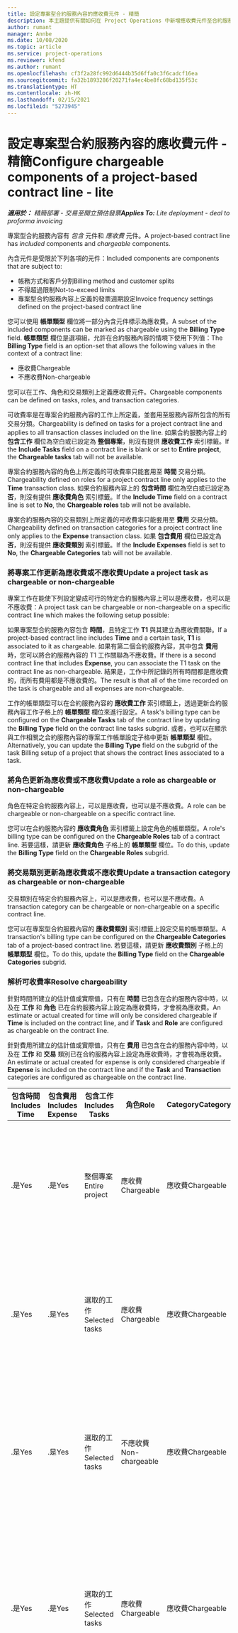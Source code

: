 ```yaml
---
title: 設定專案型合約服務內容的應收費元件 - 精簡
description: 本主題提供有關如何在 Project Operations 中新增應收費元件至合約服務內容的資訊。
author: rumant
manager: Annbe
ms.date: 10/08/2020
ms.topic: article
ms.service: project-operations
ms.reviewer: kfend
ms.author: rumant
ms.openlocfilehash: cf3f2a28fc992d6444b35d6ffa0c3f6cadcf16ea
ms.sourcegitcommit: fa32b1893286f20271fa4ec4be8fc68bd135f53c
ms.translationtype: HT
ms.contentlocale: zh-HK
ms.lasthandoff: 02/15/2021
ms.locfileid: "5273945"
---
```

# <a name="configure-chargeable-components-of-a-project-based-contract-line---lite"></a><span data-ttu-id="bfa09-103">設定專案型合約服務內容的應收費元件 - 精簡</span><span class="sxs-lookup"><span data-stu-id="bfa09-103">Configure chargeable components of a project-based contract line - lite</span></span>

<span data-ttu-id="bfa09-104">_**適用於：** 精簡部署 - 交易至開立預估發票_</span><span class="sxs-lookup"><span data-stu-id="bfa09-104">_**Applies To:** Lite deployment - deal to proforma invoicing_</span></span>

<span data-ttu-id="bfa09-105">專案型合約服務內容有 *包含* 元件和 *應收費* 元件。</span><span class="sxs-lookup"><span data-stu-id="bfa09-105">A project-based contract line has *included* components and *chargeable* components.</span></span>

<span data-ttu-id="bfa09-106">內含元件是受限於下列各項的元件：</span><span class="sxs-lookup"><span data-stu-id="bfa09-106">Included components are components that are subject to:</span></span>

  - <span data-ttu-id="bfa09-107">帳務方式和客戶分割</span><span class="sxs-lookup"><span data-stu-id="bfa09-107">Billing method and customer splits</span></span>
  - <span data-ttu-id="bfa09-108">不得超過限制</span><span class="sxs-lookup"><span data-stu-id="bfa09-108">Not-to-exceed limits</span></span> 
  - <span data-ttu-id="bfa09-109">專案型合約服務內容上定義的發票週期設定</span><span class="sxs-lookup"><span data-stu-id="bfa09-109">Invoice frequency settings defined on the project-based contract line</span></span>

<span data-ttu-id="bfa09-110">您可以使用 **帳單類型** 欄位將一部分內含元件標示為應收費。</span><span class="sxs-lookup"><span data-stu-id="bfa09-110">A subset of the included components can be marked as chargeable using the **Billing Type** field.</span></span> <span data-ttu-id="bfa09-111">**帳單類型** 欄位是選項組，允許在合約服務內容的情境下使用下列值：</span><span class="sxs-lookup"><span data-stu-id="bfa09-111">The **Billing Type** field is an option-set that allows the following values in the context of a contract line:</span></span>

  - <span data-ttu-id="bfa09-112">應收費</span><span class="sxs-lookup"><span data-stu-id="bfa09-112">Chargeable</span></span>
  - <span data-ttu-id="bfa09-113">不應收費</span><span class="sxs-lookup"><span data-stu-id="bfa09-113">Non-chargeable</span></span>

<span data-ttu-id="bfa09-114">您可以在工作、角色和交易類別上定義應收費元件。</span><span class="sxs-lookup"><span data-stu-id="bfa09-114">Chargeable components can be defined on tasks, roles, and transaction categories.</span></span>

<span data-ttu-id="bfa09-115">可收費率是在專案合約服務內容的工作上所定義，並套用至服務內容所包含的所有交易分類。</span><span class="sxs-lookup"><span data-stu-id="bfa09-115">Chargeability is defined on tasks for a project contract line and applies to all transaction classes included on the line.</span></span> <span data-ttu-id="bfa09-116">如果合約服務內容上的 **包含工作** 欄位為空白或已設定為 **整個專案**，則沒有提供 **應收費工作** 索引標籤。</span><span class="sxs-lookup"><span data-stu-id="bfa09-116">If the **Include Tasks** field on a contract line is blank or set to **Entire project**, the **Chargeable tasks** tab will not be available.</span></span>

<span data-ttu-id="bfa09-117">專案合約服務內容的角色上所定義的可收費率只能套用至 **時間** 交易分類。</span><span class="sxs-lookup"><span data-stu-id="bfa09-117">Chargeability defined on roles for a project contract line only applies to the **Time** transaction class.</span></span> <span data-ttu-id="bfa09-118">如果合約服務內容上的 **包含時間** 欄位為空白或已設定為 **否**，則沒有提供 **應收費角色** 索引標籤。</span><span class="sxs-lookup"><span data-stu-id="bfa09-118">If the **Include Time** field on a contract line is set to **No**, the **Chargeable roles** tab will not be available.</span></span>

<span data-ttu-id="bfa09-119">專案合約服務內容的交易類別上所定義的可收費率只能套用至 **費用** 交易分類。</span><span class="sxs-lookup"><span data-stu-id="bfa09-119">Chargeability defined on transaction categories for a project contract line only applies to the **Expense** transaction class.</span></span> <span data-ttu-id="bfa09-120">如果 **包含費用** 欄位已設定為 **否**，則沒有提供 **應收費類別** 索引標籤。</span><span class="sxs-lookup"><span data-stu-id="bfa09-120">If the **Include Expenses** field is set to **No**, the **Chargeable Categories** tab will not be available.</span></span>

### <a name="update-a-project-task-as-chargeable-or-non-chargeable"></a><span data-ttu-id="bfa09-121">將專案工作更新為應收費或不應收費</span><span class="sxs-lookup"><span data-stu-id="bfa09-121">Update a project task as chargeable or non-chargeable</span></span>

<span data-ttu-id="bfa09-122">專案工作在能使下列設定變成可行的特定合約服務內容上可以是應收費，也可以是不應收費：</span><span class="sxs-lookup"><span data-stu-id="bfa09-122">A project task can be chargeable or non-chargeable on a specific contract line which makes the following setup possible:</span></span>

<span data-ttu-id="bfa09-123">如果專案型合約服務內容包含 **時間**，且特定工作 **T1** 與其建立為應收費關聯。</span><span class="sxs-lookup"><span data-stu-id="bfa09-123">If a project-based contract line includes **Time** and a certain task, **T1** is associated to it as chargeable.</span></span> <span data-ttu-id="bfa09-124">如果有第二個合約服務內容，其中包含 **費用** 時，您可以將合約服務內容的 T1 工作關聯為不應收費。</span><span class="sxs-lookup"><span data-stu-id="bfa09-124">If there is a second contract line that includes **Expense**, you can associate the T1 task on the contract line as non-chargeable.</span></span> <span data-ttu-id="bfa09-125">結果是，工作中所記錄的所有時間都是應收費的，而所有費用都是不應收費的。</span><span class="sxs-lookup"><span data-stu-id="bfa09-125">The result is that all of the time recorded on the task is chargeable and all expenses are non-chargeable.</span></span>

<span data-ttu-id="bfa09-126">工作的帳單類型可以在合約服務內容的 **應收費工作** 索引標籤上，透過更新合約服務內容工作子格上的 **帳單類型** 欄位來進行設定。</span><span class="sxs-lookup"><span data-stu-id="bfa09-126">A task's billing type can be configured on the **Chargeable Tasks** tab of the contract line by updating the **Billing Type** field on the contract line tasks subgrid.</span></span> <span data-ttu-id="bfa09-127">或者，也可以在顯示與工作相關之合約服務內容的專案工作帳單設定子格中更新 **帳單類型** 欄位。</span><span class="sxs-lookup"><span data-stu-id="bfa09-127">Alternatively, you can update the **Billing Type** field on the subgrid of the task Billing setup of a project that shows the contract lines associated to a task.</span></span>

### <a name="update-a-role-as-chargeable-or-non-chargeable"></a><span data-ttu-id="bfa09-128">將角色更新為應收費或不應收費</span><span class="sxs-lookup"><span data-stu-id="bfa09-128">Update a role as chargeable or non-chargeable</span></span>

<span data-ttu-id="bfa09-129">角色在特定合約服務內容上，可以是應收費，也可以是不應收費。</span><span class="sxs-lookup"><span data-stu-id="bfa09-129">A role can be chargeable or non-chargeable on a specific contract line.</span></span>

<span data-ttu-id="bfa09-130">您可以在合約服務內容的 **應收費角色** 索引標籤上設定角色的帳單類型。</span><span class="sxs-lookup"><span data-stu-id="bfa09-130">A role's billing type can be configured on the **Chargeable Roles** tab of a contract line.</span></span> <span data-ttu-id="bfa09-131">若要這樣，請更新 **應收費角色** 子格上的 **帳單類型** 欄位。</span><span class="sxs-lookup"><span data-stu-id="bfa09-131">To do this, update the **Billing Type** field on the **Chargeable Roles** subgrid.</span></span>

### <a name="update-a-transaction-category-as-chargeable-or-non-chargeable"></a><span data-ttu-id="bfa09-132">將交易類別更新為應收費或不應收費</span><span class="sxs-lookup"><span data-stu-id="bfa09-132">Update a transaction category as chargeable or non-chargeable</span></span>

<span data-ttu-id="bfa09-133">交易類別在特定合約服務內容上，可以是應收費，也可以是不應收費。</span><span class="sxs-lookup"><span data-stu-id="bfa09-133">A transaction category can be chargeable or non-chargeable on a specific contract line.</span></span>

<span data-ttu-id="bfa09-134">您可以在專案型合約服務內容的 **應收費類別** 索引標籤上設定交易的帳單類型。</span><span class="sxs-lookup"><span data-stu-id="bfa09-134">A transaction's billing type can be configured on the **Chargeable Categories** tab of a project-based contract line.</span></span> <span data-ttu-id="bfa09-135">若要這樣，請更新 **應收費類別** 子格上的 **帳單類型** 欄位。</span><span class="sxs-lookup"><span data-stu-id="bfa09-135">To do this, update the **Billing Type** field on the **Chargeable Categories** subgrid.</span></span>

### <a name="resolve-chargeability"></a><span data-ttu-id="bfa09-136">解析可收費率</span><span class="sxs-lookup"><span data-stu-id="bfa09-136">Resolve chargeability</span></span>

<span data-ttu-id="bfa09-137">針對時間所建立的估計值或實際值，只有在 **時間** 已包含在合約服務內容中時，以及在 **工作** 和 **角色** 已在合約服務內容上設定為應收費時，才會視為應收費。</span><span class="sxs-lookup"><span data-stu-id="bfa09-137">An estimate or actual created for time will only be considered chargeable if **Time** is included on the contract line, and if **Task** and **Role** are configured as chargeable on the contract line.</span></span>

<span data-ttu-id="bfa09-138">針對費用所建立的估計值或實際值，只有在 **費用** 已包含在合約服務內容中時，以及在 **工作** 和 **交易** 類別已在合約服務內容上設定為應收費時，才會視為應收費。</span><span class="sxs-lookup"><span data-stu-id="bfa09-138">An estimate or actual created for expense is only considered chargeable if **Expense** is included on the contract line and if the **Task** and **Transaction** categories are configured as chargeable on the contract line.</span></span>


| <span data-ttu-id="bfa09-139">包含時間</span><span class="sxs-lookup"><span data-stu-id="bfa09-139">Includes Time</span></span> | <span data-ttu-id="bfa09-140">包含費用</span><span class="sxs-lookup"><span data-stu-id="bfa09-140">Includes Expense</span></span> | <span data-ttu-id="bfa09-141">包含工作</span><span class="sxs-lookup"><span data-stu-id="bfa09-141">Includes Tasks</span></span> | <span data-ttu-id="bfa09-142">角色</span><span class="sxs-lookup"><span data-stu-id="bfa09-142">Role</span></span>           | <span data-ttu-id="bfa09-143">Category</span><span class="sxs-lookup"><span data-stu-id="bfa09-143">Category</span></span>       | <span data-ttu-id="bfa09-144">工作​​</span><span class="sxs-lookup"><span data-stu-id="bfa09-144">Task</span></span>                                                                                                      |
|---------------|------------------|----------------|----------------|----------------|-----------------------------------------------------------------------------------------------------------|
| <span data-ttu-id="bfa09-145">.是</span><span class="sxs-lookup"><span data-stu-id="bfa09-145">Yes</span></span>           | <span data-ttu-id="bfa09-146">.是</span><span class="sxs-lookup"><span data-stu-id="bfa09-146">Yes</span></span>              | <span data-ttu-id="bfa09-147">整個專案</span><span class="sxs-lookup"><span data-stu-id="bfa09-147">Entire project</span></span> | <span data-ttu-id="bfa09-148">應收費</span><span class="sxs-lookup"><span data-stu-id="bfa09-148">Chargeable</span></span>     | <span data-ttu-id="bfa09-149">應收費</span><span class="sxs-lookup"><span data-stu-id="bfa09-149">Chargeable</span></span>     | <span data-ttu-id="bfa09-150">時間實際值的帳單：**應收費**</span><span class="sxs-lookup"><span data-stu-id="bfa09-150">Billing on a Time actual: **Chargeable**</span></span> </br> <span data-ttu-id="bfa09-151">費用實際值的帳單類型：**應收費**</span><span class="sxs-lookup"><span data-stu-id="bfa09-151">Billing type on Expense actual: **Chargeable**</span></span>           |
| <span data-ttu-id="bfa09-152">.是</span><span class="sxs-lookup"><span data-stu-id="bfa09-152">Yes</span></span>           | <span data-ttu-id="bfa09-153">.是</span><span class="sxs-lookup"><span data-stu-id="bfa09-153">Yes</span></span>              | <span data-ttu-id="bfa09-154">選取的工作</span><span class="sxs-lookup"><span data-stu-id="bfa09-154">Selected tasks</span></span> | <span data-ttu-id="bfa09-155">應收費</span><span class="sxs-lookup"><span data-stu-id="bfa09-155">Chargeable</span></span>     | <span data-ttu-id="bfa09-156">應收費</span><span class="sxs-lookup"><span data-stu-id="bfa09-156">Chargeable</span></span>     | <span data-ttu-id="bfa09-157">時間實際值的帳單：**應收費**</span><span class="sxs-lookup"><span data-stu-id="bfa09-157">Billing on a Time actual: **Chargeable**</span></span> </br> <span data-ttu-id="bfa09-158">費用實際值的帳單類型：**應收費**</span><span class="sxs-lookup"><span data-stu-id="bfa09-158">Billing type on Expense actual: **Chargeable**</span></span>           |
| <span data-ttu-id="bfa09-159">.是</span><span class="sxs-lookup"><span data-stu-id="bfa09-159">Yes</span></span>           | <span data-ttu-id="bfa09-160">.是</span><span class="sxs-lookup"><span data-stu-id="bfa09-160">Yes</span></span>              | <span data-ttu-id="bfa09-161">選取的工作</span><span class="sxs-lookup"><span data-stu-id="bfa09-161">Selected tasks</span></span> | <span data-ttu-id="bfa09-162">不應收費</span><span class="sxs-lookup"><span data-stu-id="bfa09-162">Non-chargeable</span></span> | <span data-ttu-id="bfa09-163">應收費</span><span class="sxs-lookup"><span data-stu-id="bfa09-163">Chargeable</span></span>     | <span data-ttu-id="bfa09-164">時間實際值的帳單：**不應收費**</span><span class="sxs-lookup"><span data-stu-id="bfa09-164">Billing on a Time actual: **Non-chargeable**</span></span> </br> <span data-ttu-id="bfa09-165">費用實際值的帳單類型：**應收費**</span><span class="sxs-lookup"><span data-stu-id="bfa09-165">Billing type on Expense actual: **Chargeable**</span></span>       |
| <span data-ttu-id="bfa09-166">.是</span><span class="sxs-lookup"><span data-stu-id="bfa09-166">Yes</span></span>           | <span data-ttu-id="bfa09-167">.是</span><span class="sxs-lookup"><span data-stu-id="bfa09-167">Yes</span></span>              | <span data-ttu-id="bfa09-168">選取的工作</span><span class="sxs-lookup"><span data-stu-id="bfa09-168">Selected tasks</span></span> | <span data-ttu-id="bfa09-169">應收費</span><span class="sxs-lookup"><span data-stu-id="bfa09-169">Chargeable</span></span>     | <span data-ttu-id="bfa09-170">應收費</span><span class="sxs-lookup"><span data-stu-id="bfa09-170">Chargeable</span></span>     | <span data-ttu-id="bfa09-171">時間實際值的帳單：**不應收費**</span><span class="sxs-lookup"><span data-stu-id="bfa09-171">Billing on a Time actual: **Non-chargeable**</span></span> </br> <span data-ttu-id="bfa09-172">費用實際值的帳單類型：**不應收費**</span><span class="sxs-lookup"><span data-stu-id="bfa09-172">Billing type on Expense actual:   **Non-chargeable**</span></span> |
| <span data-ttu-id="bfa09-173">.是</span><span class="sxs-lookup"><span data-stu-id="bfa09-173">Yes</span></span>           | <span data-ttu-id="bfa09-174">.是</span><span class="sxs-lookup"><span data-stu-id="bfa09-174">Yes</span></span>              | <span data-ttu-id="bfa09-175">選取的工作</span><span class="sxs-lookup"><span data-stu-id="bfa09-175">Selected tasks</span></span> | <span data-ttu-id="bfa09-176">不應收費</span><span class="sxs-lookup"><span data-stu-id="bfa09-176">Non-chargeable</span></span> | <span data-ttu-id="bfa09-177">應收費</span><span class="sxs-lookup"><span data-stu-id="bfa09-177">Chargeable</span></span>     | <span data-ttu-id="bfa09-178">時間實際值的帳單：**不應收費**</span><span class="sxs-lookup"><span data-stu-id="bfa09-178">Billing on a Time actual: **Non-chargeable**</span></span> </br> <span data-ttu-id="bfa09-179">費用實際值的帳單類型：**不應收費**</span><span class="sxs-lookup"><span data-stu-id="bfa09-179">Billing type on Expense actual:   **Non-chargeable**</span></span> |
| <span data-ttu-id="bfa09-180">.是</span><span class="sxs-lookup"><span data-stu-id="bfa09-180">Yes</span></span>           | <span data-ttu-id="bfa09-181">.是</span><span class="sxs-lookup"><span data-stu-id="bfa09-181">Yes</span></span>              | <span data-ttu-id="bfa09-182">選取的工作</span><span class="sxs-lookup"><span data-stu-id="bfa09-182">Selected tasks</span></span> | <span data-ttu-id="bfa09-183">不應收費</span><span class="sxs-lookup"><span data-stu-id="bfa09-183">Non-chargeable</span></span> | <span data-ttu-id="bfa09-184">不應收費</span><span class="sxs-lookup"><span data-stu-id="bfa09-184">Non-chargeable</span></span> | <span data-ttu-id="bfa09-185">時間實際值的帳單：**不應收費**</span><span class="sxs-lookup"><span data-stu-id="bfa09-185">Billing on a Time actual: **Non-chargeable**</span></span> </br> <span data-ttu-id="bfa09-186">費用實際值的帳單類型：**不應收費**</span><span class="sxs-lookup"><span data-stu-id="bfa09-186">Billing type on Expense actual:   **Non-chargeable**</span></span> |
| <span data-ttu-id="bfa09-187">無</span><span class="sxs-lookup"><span data-stu-id="bfa09-187">No</span></span>            | <span data-ttu-id="bfa09-188">.是</span><span class="sxs-lookup"><span data-stu-id="bfa09-188">Yes</span></span>              | <span data-ttu-id="bfa09-189">整個專案</span><span class="sxs-lookup"><span data-stu-id="bfa09-189">Entire project</span></span> | <span data-ttu-id="bfa09-190">無法設定</span><span class="sxs-lookup"><span data-stu-id="bfa09-190">Can't be set</span></span>   | <span data-ttu-id="bfa09-191">應收費</span><span class="sxs-lookup"><span data-stu-id="bfa09-191">Chargeable</span></span>     | <span data-ttu-id="bfa09-192">時間實際值的帳單：**無法使用**</span><span class="sxs-lookup"><span data-stu-id="bfa09-192">Billing on a Time actual: **Not available**</span></span></br><span data-ttu-id="bfa09-193">費用實際值的帳單類型：**應收費**</span><span class="sxs-lookup"><span data-stu-id="bfa09-193">Billing type on Expense actual: **Chargeable**</span></span>          |
| <span data-ttu-id="bfa09-194">無</span><span class="sxs-lookup"><span data-stu-id="bfa09-194">No</span></span>            | <span data-ttu-id="bfa09-195">.是</span><span class="sxs-lookup"><span data-stu-id="bfa09-195">Yes</span></span>              | <span data-ttu-id="bfa09-196">整個專案</span><span class="sxs-lookup"><span data-stu-id="bfa09-196">Entire project</span></span> | <span data-ttu-id="bfa09-197">無法設定</span><span class="sxs-lookup"><span data-stu-id="bfa09-197">Can't be set</span></span>   | <span data-ttu-id="bfa09-198">不應收費</span><span class="sxs-lookup"><span data-stu-id="bfa09-198">Non-chargeable</span></span> | <span data-ttu-id="bfa09-199">時間實際值的帳單：**無法使用**</span><span class="sxs-lookup"><span data-stu-id="bfa09-199">Billing on a Time actual: **Not available**</span></span></br> <span data-ttu-id="bfa09-200">費用實際值的帳單類型：**不應收費**</span><span class="sxs-lookup"><span data-stu-id="bfa09-200">Billing type on Expense actual: **Non-chargeable**</span></span>     |
| <span data-ttu-id="bfa09-201">.是</span><span class="sxs-lookup"><span data-stu-id="bfa09-201">Yes</span></span>           | <span data-ttu-id="bfa09-202">無</span><span class="sxs-lookup"><span data-stu-id="bfa09-202">No</span></span>               | <span data-ttu-id="bfa09-203">整個專案</span><span class="sxs-lookup"><span data-stu-id="bfa09-203">Entire project</span></span> | <span data-ttu-id="bfa09-204">應收費</span><span class="sxs-lookup"><span data-stu-id="bfa09-204">Chargeable</span></span>     | <span data-ttu-id="bfa09-205">無法設定</span><span class="sxs-lookup"><span data-stu-id="bfa09-205">Can't be set</span></span>   | <span data-ttu-id="bfa09-206">時間實際值的帳單：**應收費**</span><span class="sxs-lookup"><span data-stu-id="bfa09-206">Billing on a Time actual: **Chargeable**</span></span> </br> <span data-ttu-id="bfa09-207">費用實際值的帳單類型：**無法使用**</span><span class="sxs-lookup"><span data-stu-id="bfa09-207">Billing type on Expense actual: **Not available**</span></span>        |
| <span data-ttu-id="bfa09-208">.是</span><span class="sxs-lookup"><span data-stu-id="bfa09-208">Yes</span></span>           | <span data-ttu-id="bfa09-209">無</span><span class="sxs-lookup"><span data-stu-id="bfa09-209">No</span></span>               | <span data-ttu-id="bfa09-210">整個專案</span><span class="sxs-lookup"><span data-stu-id="bfa09-210">Entire project</span></span> | <span data-ttu-id="bfa09-211">不應收費</span><span class="sxs-lookup"><span data-stu-id="bfa09-211">Non-chargeable</span></span> | <span data-ttu-id="bfa09-212">無法設定</span><span class="sxs-lookup"><span data-stu-id="bfa09-212">Can't be set</span></span>   | <span data-ttu-id="bfa09-213">時間實際值的帳單：**不應收費**</span><span class="sxs-lookup"><span data-stu-id="bfa09-213">Billing on a Time actual: **Non-chargeable**</span></span> </br><span data-ttu-id="bfa09-214">費用實際值的帳單類型：**無法使用**</span><span class="sxs-lookup"><span data-stu-id="bfa09-214">Billing type on Expense actual: **Not   available**</span></span>   |


[!INCLUDE[footer-include](../../includes/footer-banner.md)]